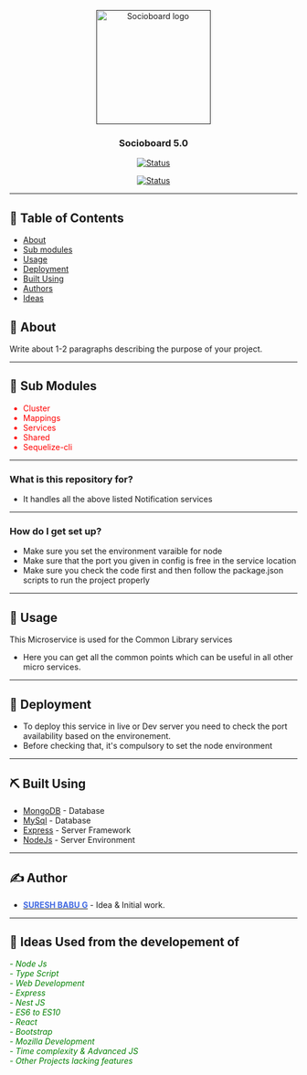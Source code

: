 <p align="center">
  <a href="" rel="noopener">
 <img width=200px height=200px src="https://i.imgur.com/zJHrgwr.png" alt="Socioboard logo"></a>
</p>

<h3 align="center">Socioboard 5.0</h3>

<div align="center">

[![Status](https://img.shields.io/badge/status-active-success.svg)]()

</div>
<div align="center">

[![Status](https://img.shields.io/badge/-Common%20Library-blueviolet)]()

</div>

---

## 📝 Table of Contents

- [About]()
- [Sub modules]()
- [Usage]()
- [Deployment]()
- [Built Using]()
- [Authors]()
- [Ideas]()

## 🧐 About

Write about 1-2 paragraphs describing the purpose of your project.

---

## 🏁 Sub Modules

<ul style="color:red">
  <li>Cluster</li>
  <li>Mappings</li>
  <li>Services</li>
  <li>Shared</li>
  <li>Sequelize-cli</li>
</ul>

---

### What is this repository for?

- It handles all the above listed Notification services

---

### How do I get set up?

- Make sure you set the environment varaible for node
- Make sure that the port you given in config is free in the service location
- Make sure you check the code first and then follow the package.json scripts to run the project properly

---

## 🎈 Usage

This Microservice is used for the Common Library services

- Here you can get all the common points which can be useful in all other micro services.

---

## 🚀 Deployment

- To deploy this service in live or Dev server you need to check the port availability based on the environement.
- Before checking that, it's compulsory to set the node environment

---

## ⛏️ Built Using

- [MongoDB](https://www.mongodb.com/) - Database
- [MySql](https://www.mySql.com/) - Database
- [Express](https://expressjs.com/) - Server Framework
- [NodeJs](https://nodejs.org/en/) - Server Environment

---

## ✍️ Author

- [<b style="color:royalblue">SURESH BABU G</b>](https://github.com/sureshbabu1995) - Idea & Initial work.

---

## 🎉 Ideas Used from the developement of

<i style="color:green">
- Node Js <br />
- Type Script <br />
- Web Development <br />
- Express <br />
- Nest JS <br />
- ES6 to ES10 <br />
- React <br />
- Bootstrap <br />
- Mozilla Development <br />
- Time complexity & Advanced JS <br />
- Other Projects lacking features <br />
</li>
